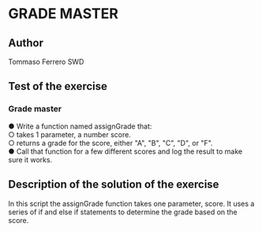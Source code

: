 # GRADE MASTER

## Author

Tommaso Ferrero SWD

## Test of the exercise

### Grade master

● Write a function named assignGrade that:  
○ takes 1 parameter, a number score.  
○ returns a grade for the score, either "A", "B", "C", "D", or "F".  
● Call that function for a few different scores and log the result to make sure it works.  

## Description of the solution of the exercise

In this script the assignGrade function takes one parameter, score.
It uses a series of if and else if statements to determine the grade based on the score.
